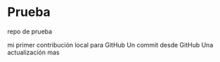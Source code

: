# Prueba
repo de prueba

mi primer contribución local para GitHub
Un commit desde GitHub
Una actualización mas 
